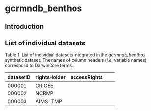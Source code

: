 # gcrmndb_benthos

## Introduction

## List of individual datasets


Table 1. List of individual datasets integrated in the *gcrmndb_benthos* synthetic dataset. The names of column headers (*i.e.* variable names) correspond to [DarwinCore terms](https://dwc.tdwg.org/terms/#identification).

| datasetID      | rightsHolder      | accessRights   |                |                |
|----------------|-------------------|----------------|----------------|----------------|
| 000001         | CRIOBE            |                |                |                |
| 000002         | NCRMP             |                |                |                |
| 000003         | AIMS LTMP         |                |                |                |